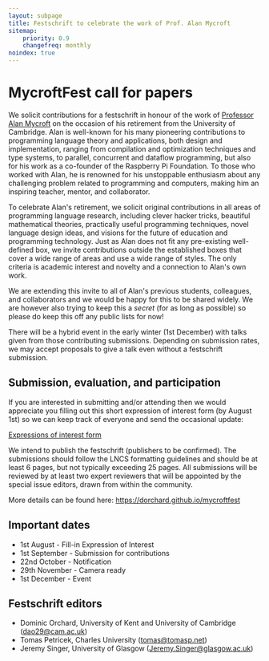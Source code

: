 ```yaml
---
layout: subpage
title: Festschrift to celebrate the work of Prof. Alan Mycroft
sitemap:
    priority: 0.9
    changefreq: monthly
noindex: true
---
```


# MycroftFest call for papers

We solicit contributions for a festschrift in honour of the work of [Professor Alan Mycroft](https://www.cl.cam.ac.uk/~am21/) on the occasion of his retirement from the University of Cambridge.  Alan is well-known for his many pioneering contributions to programming language theory and applications, both design and implementation, ranging from compilation and optimization techniques and type systems, to parallel, concurrent and dataflow programming, but also for his work as a co-founder of the Raspberry Pi Foundation. To those who worked with Alan, he is renowned for his unstoppable enthusiasm about any challenging problem related to programming and computers, making him an inspiring teacher, mentor, and collaborator.

To celebrate Alan's retirement, we solicit original contributions in all areas of programming language research, including clever hacker tricks, beautiful mathematical theories, practically useful programming techniques, novel language design ideas, and visions for the future of education and programming technology. Just as Alan does not fit any pre-existing well-defined box, we invite contributions outside the established boxes that cover a wide range of areas and use a wide range of styles. The only criteria is academic interest and novelty and a connection to Alan's own work.

We are extending this invite to all of Alan's previous students, colleagues, and collaborators and we would be happy for this to be shared widely. We are however also trying to keep this a *secret* (for as long as possible) so please do keep this off any public lists for now!

There will be a hybrid event in the early winter (1st December) with talks given from those contributing submissions.  Depending on submission rates, we may accept proposals to give a talk even without a festschrift submission.

## Submission, evaluation, and participation

If you are interested in submitting and/or attending then we would
appreciate you filling out this short expression of interest form (by
August 1st) so we can keep track of everyone and send the occasional
update:

[Expressions of interest form](https://forms.gle/A2hZ6wn8NV1QQhmd7)

We intend to publish the festschrift (publishers to be confirmed). The submissions should follow the LNCS formatting guidelines and should be at least 6 pages, but not typically exceeding 25 pages. All submissions will be reviewed by at least two expert reviewers that will be appointed by the special issue editors, drawn from within the community.

More details can be found here: https://dorchard.github.io/mycroftfest

## Important dates

* 1st August - Fill-in Expression of Interest
* 1st September - Submission for contributions
* 22nd October - Notification
* 29th November - Camera ready
* 1st December - Event


## Festschrift editors

- Dominic Orchard, University of Kent and University of Cambridge (dao29@cam.ac.uk)
- Tomas Petricek, Charles University (tomas@tomasp.net)
- Jeremy Singer, University of Glasgow (Jeremy.Singer@glasgow.ac.uk)